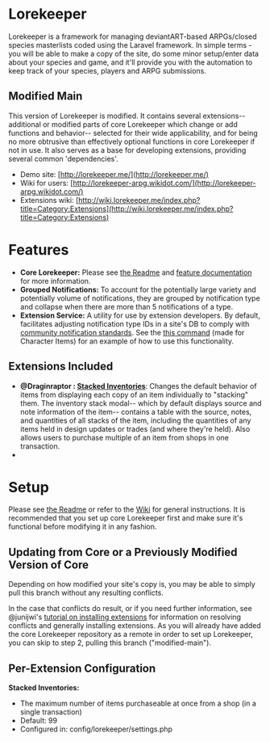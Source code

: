 # Lorekeeper

Lorekeeper is a framework for managing deviantART-based ARPGs/closed species masterlists coded using the Laravel framework. In simple terms - you will be able to make a copy of the site, do some minor setup/enter data about your species and game, and it'll provide you with the automation to keep track of your species, players and ARPG submissions.

## Modified Main

This version of Lorekeeper is modified. It contains several extensions-- additional or modified parts of core Lorekeeper which change or add functions and behavior-- selected for their wide applicability, and for being no more obtrusive than effectively optional functions in core Lorekeeper if not in use. It also serves as a base for developing extensions, providing several common 'dependencies'.

- Demo site: [http://lorekeeper.me/](http://lorekeeper.me/)
- Wiki for users: [http://lorekeeper-arpg.wikidot.com/](http://lorekeeper-arpg.wikidot.com/)
- Extensions wiki: [http://wiki.lorekeeper.me/index.php?title=Category:Extensions](http://wiki.lorekeeper.me/index.php?title=Category:Extensions)

# Features

- **Core Lorekeeper:** Please see [the Readme](https://github.com/corowne/lorekeeper/blob/master/README.md) and [feature documentation](http://lorekeeper-arpg.wikidot.com/) for more information.
- **Grouped Notifications:** To account for the potentially large variety and potentially volume of notifications, they are grouped by notification type and collapse when there are more than 5 notifications of a type.
- **Extension Service:** A utility for use by extension developers. By default, facilitates adjusting notification type IDs in a site's DB to comply with [community notification standards](). See the [this command]() (made for Character Items) for an example of how to use this functionality.

## Extensions Included

- **@Draginraptor : [Stacked Inventories](http://wiki.lorekeeper.me/index.php?title=Extensions:Stacked_Inventories)**: Changes the default behavior of items from displaying each copy of an item individually to "stacking" them. The inventory stack modal-- which by default displays source and note information of the item-- contains a table with the source, notes, and quantities of all stacks of the item, including the quantities of any items held in design updates or trades (and where they're held). Also allows users to purchase multiple of an item from shops in one transaction.
- 

# Setup

Please see [the Readme](https://github.com/corowne/lorekeeper/blob/master/README.md) or refer to the [Wiki](http://lorekeeper-arpg.wikidot.com/) for general instructions. It is recommended that you set up core Lorekeeper first and make sure it's functional before modifying it in any fashion.

## Updating from Core or a Previously Modified Version of Core

Depending on how modified your site's copy is, you may be able to simply pull this branch without any resulting conflicts. 

In the case that conflicts do result, or if you need further information, see @junijwi's [tutorial on installing extensions](http://wiki.lorekeeper.me/index.php?title=Tutorial:_Installing_Extensions) for information on resolving conflicts and generally installing extensions. As you will already have added the core Lorekeeper repository as a remote in order to set up Lorekeeper, you can skip to step 2, pulling this branch ("modified-main").

## Per-Extension Configuration

**Stacked Inventories:** 
- The maximum number of items purchaseable at once from a shop (in a single transaction)
- Default: 99
- Configured in: config/lorekeeper/settings.php